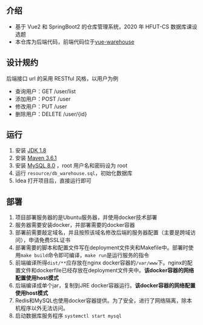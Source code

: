 ## 介绍
- 基于 Vue2 和 SpringBoot2 的仓库管理系统，2020 年 HFUT-CS 数据库课设选题
- 本仓库为后端代码，前端代码位于[vue-warehouse](https://github.com/hfut-xyc/vue-warehouse)

## 设计规约
后端接口 url 的采用 RESTful 风格，以用户为例
- 查询用户：GET /user/list
- 添加用户：POST /user
- 修改用户：PUT /user
- 删除用户：DELETE /user/{id}


## 运行
1. 安装 [JDK 1.8](https://www.oracle.com/java/technologies/downloads/archive/)
2. 安装 [Maven 3.6.1](https://archive.apache.org/dist/maven/maven-3/3.6.1/binaries/)
3. 安装 [MySQL 8.0](https://downloads.mysql.com/archives/installer/) ，root 用户名和密码设为 root
4. 运行 `resource/db_warehouse.sql`，初始化数据库
5. Idea 打开项目后，直接运行即可

## 部署
1. 项目部署服务器的是Ubuntu服务器，并使用docker技术部署
2. 服务器需要安装docker，并部署需要的docker容器
3. 部署前需要敲定域名，并且按照该域名修改后端的服务器配置（主要是跨域访问），申请免费SSL证书
4. 部署需要的脚本和配置文件写在deployment文件夹和Makefile中。部署时使用`make build`命令即可编译，`make run`是运行服务的指令
5. 前端编译所得`dist/**`应存放在nginx docker容器的`/var/www`下。nginx的配置文件和dockerfile已经存放在deployment文件夹中。**该docker容器的网络配置使用host模式**
6. 后端编译成单个jar，复制到JRE docker容器运行。**该docker容器的网络配置使用host模式**
7. Redis和MySQL也使用docker容器提供。为了安全，进行了网络隔离，除本机程序以外无法访问。
6. 启动数据库服务程序 `systemctl start mysql`
